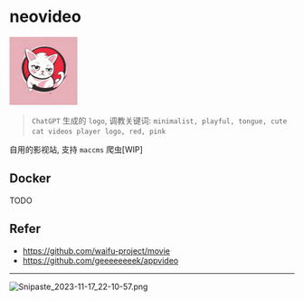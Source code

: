 # neovideo

<img src="./redcat.png" width="120px" />

> `ChatGPT` 生成的 `logo`, 调教关键词: `minimalist, playful, tongue, cute cat videos player logo, red, pink`

自用的影视站, 支持 `maccms` 爬虫[WIP]

## Docker

TODO

## Refer

- https://github.com/waifu-project/movie
- https://github.com/geeeeeeeek/appvideo

----------------------------------------

![Snipaste_2023-11-17_22-10-57.png](https://s2.loli.net/2023/11/17/gwlrsBXGPphf7ey.png)